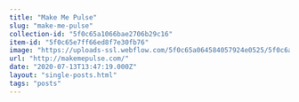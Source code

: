 ```yaml
---
title: "Make Me Pulse"
slug: "make-me-pulse"
collection-id: "5f0c65a1066bae2706b29c16"
item-id: "5f0c65e7ff66ed8f7e30fb76"
image: "https://uploads-ssl.webflow.com/5f0c65a064584057924e0525/5f0c6a8d0340f5dec377c81e_small%20(2).jpg"
url: "http://makemepulse.com/"
date: "2020-07-13T13:47:19.000Z"
layout: "single-posts.html"
tags: "posts"
---
```



